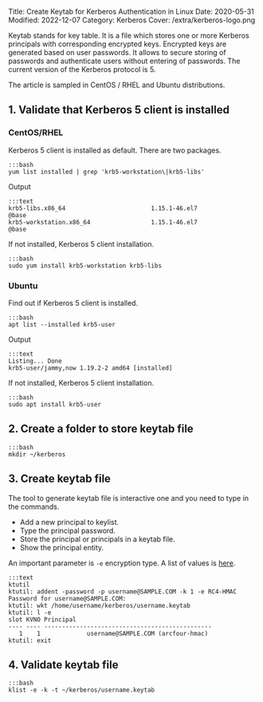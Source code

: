 Title: Create Keytab for Kerberos Authentication in Linux
Date: 2020-05-31
Modified: 2022-12-07
Category: Kerberos
Cover: /extra/kerberos-logo.png

Keytab stands for key table. It is a file which stores one or more Kerberos principals with corresponding encrypted keys. Encrypted keys are generated based on user passwords. It allows to secure storing of passwords and authenticate users without entering of passwords. The current version of the Kerberos protocol is 5.

The article is sampled in CentOS / RHEL and Ubuntu distributions.

## 1. Validate that Kerberos 5 client is installed

### CentOS/RHEL

Kerberos 5 client is installed as default. There are two packages.

    :::bash
    yum list installed | grep 'krb5-workstation\|krb5-libs'

Output

    :::text
    krb5-libs.x86_64                        1.15.1-46.el7                  @base
    krb5-workstation.x86_64                 1.15.1-46.el7                  @base

If not installed, Kerberos 5 client installation.

    :::bash
    sudo yum install krb5-workstation krb5-libs

### Ubuntu

Find out if Kerberos 5 client is installed.

    :::bash
    apt list --installed krb5-user

Output

    :::text
    Listing... Done
    krb5-user/jammy,now 1.19.2-2 amd64 [installed]

If not installed, Kerberos 5 client installation.

    :::bash
    sudo apt install krb5-user

## 2. Create a folder to store keytab file

    :::bash
    mkdir ~/kerberos

## 3. Create keytab file

The tool to generate keytab file is interactive one and you need to type in the commands.

* Add a new principal to keylist.
* Type the principal password.
* Store the principal or principals in a keytab file.
* Show the principal entity.

An important parameter is `-e` encryption type. A list of values is [here](https://web.mit.edu/kerberos/krb5-latest/doc/admin/conf_files/kdc_conf.html#encryption-types).

    :::text
    ktutil
    ktutil: addent -password -p username@SAMPLE.COM -k 1 -e RC4-HMAC 
    Password for username@SAMPLE.COM: 
    ktutil: wkt /home/username/kerberos/username.keytab 
    ktutil: l -e
    slot KVNO Principal
    ---- ---- ----------------------------------------------- 
       1    1             username@SAMPLE.COM (arcfour-hmac)
    ktutil: exit

## 4. Validate keytab file

    :::bash
    klist -e -k -t ~/kerberos/username.keytab
